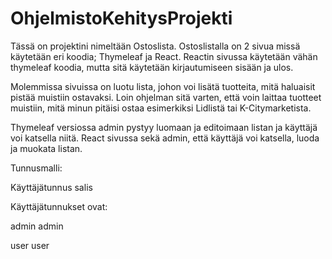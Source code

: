# OhjelmistoKehitysProjekti

Tässä on projektini nimeltään Ostoslista. Ostoslistalla on 2 sivua missä käytetään eri koodia; Thymeleaf ja React. Reactin sivussa    käytetään vähän thymeleaf koodia, mutta sitä käytetään kirjautumiseen sisään ja ulos.

Molemmissa sivuissa on luotu lista, johon voi lisätä tuotteita, mitä haluaisit pistää muistiin ostavaksi. Loin ohjelman sitä varten, että voin laittaa tuotteet muistiin, mitä minun pitäisi ostaa esimerkiksi Lidlistä tai K-Citymarketista. 

Thymeleaf versiossa admin pystyy luomaan ja editoimaan listan ja käyttäjä voi katsella niitä. React sivussa sekä admin, että käyttäjä voi katsella, luoda ja muokata listan.


Tunnusmalli:

Käyttäjätunnus
salis


Käyttäjätunnukset ovat:

admin
admin

user
user
